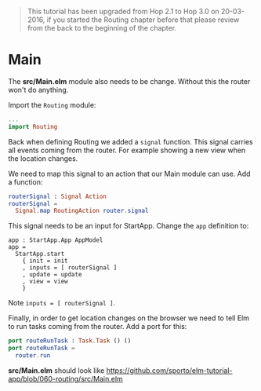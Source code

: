 > This tutorial has been upgraded from Hop 2.1 to Hop 3.0 on 20-03-2016, if you started the Routing chapter before that please review from the back to the beginning of the chapter.

# Main

The __src/Main.elm__ module also needs to be change. Without this the router won't do anything.

Import the `Routing` module:

```elm
...
import Routing
```

Back when defining Routing we added a `signal` function. This signal carries all events coming from the router. For example showing a new view when the location changes.

We need to map this signal to an action that our Main module can use. Add a function:

```elm
routerSignal : Signal Action
routerSignal =
  Signal.map RoutingAction router.signal
```

This signal needs to be an input for StartApp. Change the `app` definition to:

```
app : StartApp.App AppModel
app =
  StartApp.start
    { init = init
    , inputs = [ routerSignal ]
    , update = update
    , view = view
    }
```

Note `inputs = [ routerSignal ]`.

Finally, in order to get location changes on the browser we need to tell Elm to run tasks coming from the router. Add a port for this:

```elm
port routeRunTask : Task.Task () ()
port routeRunTask =
  router.run
```

__src/Main.elm__ should look like <https://github.com/sporto/elm-tutorial-app/blob/060-routing/src/Main.elm>
